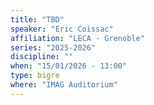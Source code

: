 ```yaml
---
title: "TBD"
speaker: "Eric Coissac"
affiliation: "LECA - Grenoble"
series: "2025-2026"
discipline: ""
when: "15/01/2026 - 13:00"
type: bigre
where: "IMAG Auditorium"
---
```


